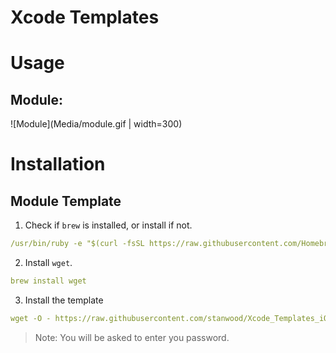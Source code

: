 # Xcode Templates

# Usage

## Module:

![Module](Media/module.gif | width=300)


# Installation

## Module Template

1. Check if `brew` is installed, or install if not.

```yml
/usr/bin/ruby -e "$(curl -fsSL https://raw.githubusercontent.com/Homebrew/install/master/install)"
```

2. Install `wget`.

```yml
brew install wget
```

3. Install the template

```yml
wget -O - https://raw.githubusercontent.com/stanwood/Xcode_Templates_iOS/master/Script/install.sh?token=ABgOf-W8u28OJ99Ssm1yW7wHyI8zVoX-ks5bkMqpwA%3D%3D | sudo bash
```

>Note: You will be asked to enter you password.
